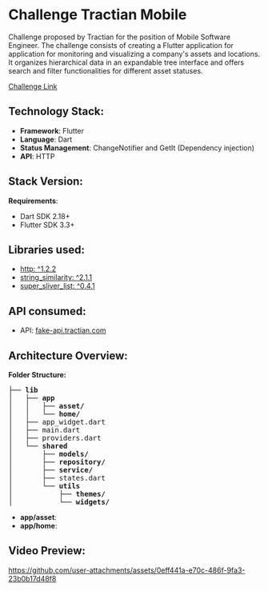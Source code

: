 # Challenge Tractian Mobile
Challenge proposed by Tractian for the position of Mobile Software Engineer. The challenge consists of creating a Flutter application for application for monitoring and visualizing a company's assets and locations. It organizes hierarchical data in an expandable tree interface and offers search and filter functionalities for different asset statuses.

[Challenge Link](https://github.com/tractian/challenges/blob/main/mobile/README.md)


## Technology Stack:
- **Framework**: Flutter
- **Language**: Dart
- **Status Management**: ChangeNotifier and GetIt (Dependency injection)
- **API**: HTTP

## Stack Version:
**Requirements**:
- Dart SDK 2.18+
- Flutter SDK 3.3+

## Libraries used:
- [http: ^1.2.2](https://pub.dev/packages/http) 
- [string_similarity: ^2.1.1](https://pub.dev/packages/string_similarity)
- [super_sliver_list: ^0.4.1](https://pub.dev/packages/super_sliver_list)

## API consumed:
- API: [fake-api.tractian.com](fake-api.tractian.com)

## Architecture Overview:
**Folder Structure:**
  <pre>├── <b>lib</b>
│   ├── <b>app</b>
│   │   ├── <b>asset/</b>
│   │   └── <b>home/</b>
│   ├── app_widget.dart
│   ├── main.dart
│   ├── providers.dart
│   └── <b>shared</b>
│       ├── <b>models/</b>
│       ├── <b>repository/</b>
│       ├── <b>service/</b>
│       ├── states.dart
│       └── <b>utils</b>
│           ├── <b>themes/</b>
│           └── <b>widgets/</b></pre>

- **app/asset**: 
- **app/home**:

## Video Preview:
https://github.com/user-attachments/assets/0eff441a-e70c-486f-9fa3-23b0b17d48f8


